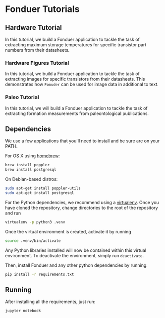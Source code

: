 # Fonduer Tutorials

## Hardware Tutorial

In this tutorial, we build a Fonduer application to tackle the task of
extracting maximum storage temperatures for specific transistor part numbers
from their datasheets.

### Hardware Figures Tutorial

In this tutorial, we build a Fonduer application to tackle the task of
extracting images for specific transistors from their datasheets. This
demonstrates how `Fonuder` can be used for image data in additional to text.

### Paleo Tutorial

In this tutorial, we will build a Fonduer application to tackle the task of
extracting formation measurements from paleontological publications.

## Dependencies

We use a few applications that you'll need to install and be sure are on your
PATH.

For OS X using [homebrew](https://brew.sh):

```bash
brew install poppler
brew install postgresql
```

On Debian-based distros:

```bash
sudo apt-get install poppler-utils
sudo apt-get install postgresql
```

For the Python dependencies, we recommend using a
[virtualenv](https://virtualenv.pypa.io/en/stable/). Once you have cloned the
repository, change directories to the root of the repository and run

```bash
virtualenv -p python3 .venv
```

Once the virtual environment is created, activate it by running

```bash
source .venv/bin/activate
```

Any Python libraries installed will now be contained within this virtual
environment. To deactivate the environment, simply run `deactivate`.

Then, install Fonduer and any other python dependencies by running:

```bash
pip install -r requirements.txt
```

## Running

After installing all the requirements, just run:

```
jupyter notebook
```
